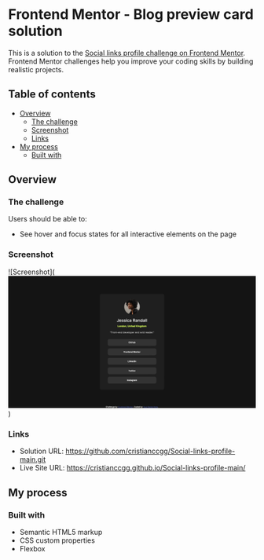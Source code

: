 # Frontend Mentor - Blog preview card solution

This is a solution to the [Social links profile challenge on Frontend Mentor](https://www.frontendmentor.io/challenges/social-links-profile-UG32l9m6dQ). Frontend Mentor challenges help you improve your coding skills by building realistic projects.

## Table of contents

- [Overview](#overview)
  - [The challenge](#the-challenge)
  - [Screenshot](#screenshot)
  - [Links](#links)
- [My process](#my-process)
  - [Built with](#built-with)

## Overview

### The challenge

Users should be able to:

- See hover and focus states for all interactive elements on the page

### Screenshot

![Screenshot](![alt text](design/solution-screenshot.png))

### Links

- Solution URL: https://github.com/cristianccgg/Social-links-profile-main.git
- Live Site URL: https://cristianccgg.github.io/Social-links-profile-main/

## My process

### Built with

- Semantic HTML5 markup
- CSS custom properties
- Flexbox
